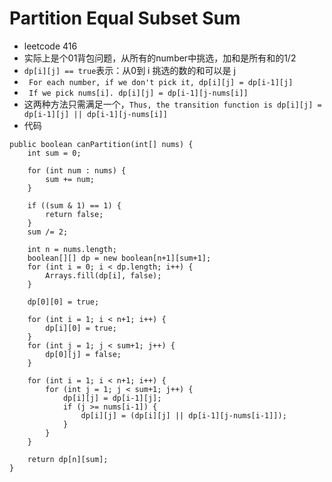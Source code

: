 # Partition Equal Subset Sum

- leetcode 416
- 实际上是个01背包问题，从所有的number中挑选，加和是所有和的1/2
- `dp[i][j] == true`表示：从0到 i 挑选的数的和可以是 j
- ` For each number, if we don't pick it, dp[i][j] = dp[i-1][j]`
- ` If we pick nums[i]. dp[i][j] = dp[i-1][j-nums[i]]`
- 这两种方法只需满足一个，`Thus, the transition function is dp[i][j] = dp[i-1][j] || dp[i-1][j-nums[i]]`
- 代码

```
public boolean canPartition(int[] nums) {
    int sum = 0;
    
    for (int num : nums) {
        sum += num;
    }
    
    if ((sum & 1) == 1) {
        return false;
    }
    sum /= 2;

    int n = nums.length;
    boolean[][] dp = new boolean[n+1][sum+1];
    for (int i = 0; i < dp.length; i++) {
        Arrays.fill(dp[i], false);
    }
    
    dp[0][0] = true;
    
    for (int i = 1; i < n+1; i++) {
        dp[i][0] = true;
    }
    for (int j = 1; j < sum+1; j++) {
        dp[0][j] = false;
    }
    
    for (int i = 1; i < n+1; i++) {
        for (int j = 1; j < sum+1; j++) {
            dp[i][j] = dp[i-1][j];
            if (j >= nums[i-1]) {
                dp[i][j] = (dp[i][j] || dp[i-1][j-nums[i-1]]);
            }
        }
    }
   
    return dp[n][sum];
}
```

